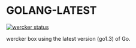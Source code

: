 # GOLANG-LATEST

[![wercker status](https://app.wercker.com/status/b0a61fa44ff4ccf8aac5d42eedd611f3/m "wercker status")](https://app.wercker.com/project/bykey/b0a61fa44ff4ccf8aac5d42eedd611f3)

wercker box using the latest version (go1.3) of Go.
